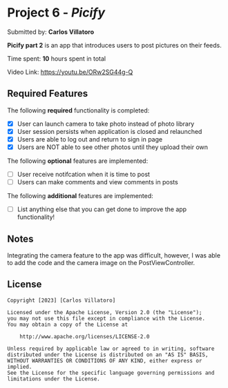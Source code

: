 # Project 6 - *Picify*

Submitted by: **Carlos Villatoro**

**Picify part 2** is an app that introduces users to post pictures on their feeds.

Time spent: **10** hours spent in total

Video Link: https://youtu.be/ORw2SG44g-Q 

## Required Features

The following **required** functionality is completed:

- [x] User can launch camera to take photo instead of photo library
- [x] User session persists when application is closed and relaunched
- [x] Users are able to log out and return to sign in page
- [x] Users are NOT able to see other photos until they upload their own	
 
The following **optional** features are implemented:

- [ ] User receive notifcation when it is time to post
- [ ] Users can make comments and view comments in posts	

The following **additional** features are implemented:

- [ ] List anything else that you can get done to improve the app functionality!

## Notes

Integrating the camera feature to the app was difficult, however, I was able to add the code and the camera image on the PostViewController.

## License

    Copyright [2023] [Carlos Villatoro]

    Licensed under the Apache License, Version 2.0 (the "License");
    you may not use this file except in compliance with the License.
    You may obtain a copy of the License at

        http://www.apache.org/licenses/LICENSE-2.0

    Unless required by applicable law or agreed to in writing, software
    distributed under the License is distributed on an "AS IS" BASIS,
    WITHOUT WARRANTIES OR CONDITIONS OF ANY KIND, either express or implied.
    See the License for the specific language governing permissions and
    limitations under the License.

